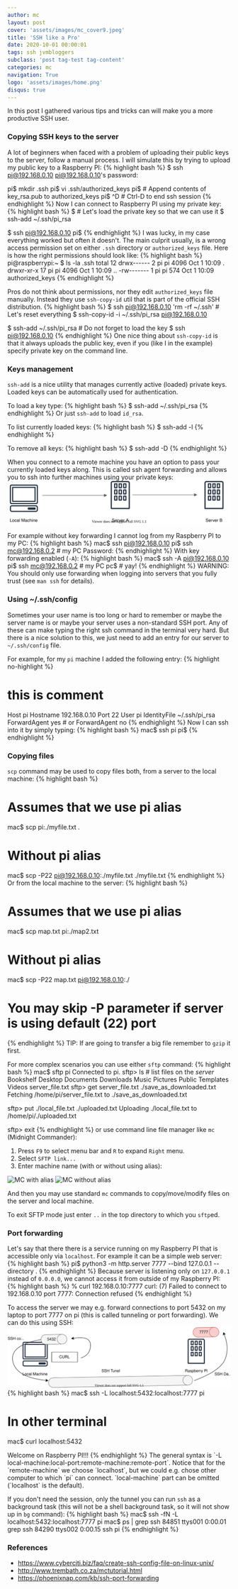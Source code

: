```yaml
---
author: mc
layout: post
cover: 'assets/images/mc_cover9.jpeg'
title: 'SSH like a Pro'
date: 2020-10-01 00:00:01
tags: ssh jvmbloggers
subclass: 'post tag-test tag-content'
categories: mc
navigation: True
logo: 'assets/images/home.png'
disqus: true
---
```


In this post I gathered various tips and tricks can
will make you a more productive SSH user.

### Copying SSH keys to the server

A lot of beginners when faced with a problem of uploading their
public keys to the server, follow a manual process.
I will simulate this by trying to upload my public key to a Raspberry PI:
{% highlight bash %}
$ ssh pi@192.168.0.10
pi@192.168.0.10's password:

pi$ mkdir .ssh
pi$ vi .ssh/authorized_keys
pi$ # Append contents of key_rsa.pub to authorized_keys
pi$ ^D # Ctrl-D to end ssh session
{% endhighlight %}
Now I can connect to Raspberry PI using my private key:
{% highlight bash %}
$ # Let's load the private key so that we can use it
$ ssh-add ~/.ssh/pi_rsa

$ ssh pi@192.168.0.10
pi$
{% endhighlight %}
I was lucky, in my case everything worked but often it doesn't.
The main culprit usually, is a wrong access permission set on either `.ssh` directory
or `authorized_keys` file. Here is how the right permissions should look like:
{% highlight bash %}
pi@raspberrypi:~ $ ls -la .ssh
total 12
drwx------  2 pi pi 4096 Oct  1 10:09 .
drwxr-xr-x 17 pi pi 4096 Oct  1 10:09 ..
-rw-------  1 pi pi  574 Oct  1 10:09 authorized_keys
{% endhighlight %}

Pros do not think about permissions, nor they edit `authorized_keys` file manually.
Instead they use `ssh-copy-id` util that is part of the official SSH distribution.
{% highlight bash %}
$ ssh pi@192.168.0.10 'rm -rf ~/.ssh' # Let's reset everything
$ ssh-copy-id -i ~/.ssh/pi_rsa pi@192.168.0.10

$ ssh-add ~/.ssh/pi_rsa # Do not forget to load the key
$ ssh pi@192.168.0.10
{% endhighlight %}
One nice thing about `ssh-copy-id` is that it always uploads the public key,
even if you (like I in the example) specify private key on the command line.

### Keys management

`ssh-add` is a nice utility that manages currently active (loaded) private keys.
Loaded keys can be automatically used for authentication.

To load a key type:
{% highlight bash %}
$ ssh-add ~/.ssh/pi_rsa
{% endhighlight %}
Or just `ssh-add` to load `id_rsa`.

To list currently loaded keys:
{% highlight bash %}
$ ssh-add -l
{% endhighlight %}

To remove all keys:
{% highlight bash %}
$ ssh-add -D
{% endhighlight %}

When you connect to a remote machine you have an option to pass your currently
loaded keys along. This is called ssh agent forwarding and 
allows you to ssh into further machines using your private keys:
![Nested SSH connections](assets/images/2020-10-01/ssh1.svg)

For example without key forwarding I cannot log from my Raspberry PI to my PC:
{% highlight bash %}
mac$ ssh pi@192.168.0.10
pi$ ssh mc@192.168.0.2 # my PC
Password:
{% endhighlight %}
With key forwarding enabled (`-A`):
{% highlight bash %}
mac$ ssh -A pi@192.168.0.10
pi$ ssh mc@192.168.0.2 # my PC
pc$ # yay!
{% endhighlight %}
WARNING: You should only use forwarding when logging into servers that
you fully trust (see `man ssh` for details).

### Using ~/.ssh/config

Sometimes your user name is too long or hard to remember or maybe the server name is
or maybe your server uses a non-standard SSH port. Any of these can make typing the right ssh command
in the terminal very hard. But there is a nice solution to this, we just need to add an entry for
our server to `~/.ssh/config` file.

For example, for my `pi` machine I added the following entry:
{% highlight no-highlight %}
# this is comment
Host pi
        Hostname 192.168.0.10
        Port 22
        User pi
        IdentityFile ~/.ssh/pi_rsa
        ForwardAgent yes
        # or ForwardAgent no
{% endhighlight %}
Now I can ssh into it by simply typing:
{% highlight bash %}
mac$ ssh pi
pi$ 
{% endhighlight %}

### Copying files

`scp` command may be used to copy files both, from a server to the local machine:
{% highlight bash %}
# Assumes that we use pi alias
mac$ scp pi:./myfile.txt . 
# Without pi alias 
mac$ scp -P22 pi@192.168.0.10:./myfile.txt ./myfile.txt
{% endhighlight %}
Or from the local machine to the server:
{% highlight bash %}
# Assumes that we use pi alias
mac$ scp map.txt pi:./map2.txt
# Without pi alias
mac$ scp -P22 map.txt pi@192.168.0.10:./
# You may skip -P parameter if server is using default (22) port
{% endhighlight %}
TIP: If are going to transfer a big file remember to `gzip` it first.

For more complex scenarios you can use either `sftp` command:
{% highlight bash %}
mac$ sftp pi
Connected to pi.
sftp> ls # list files on the *server*
Bookshelf   Desktop     Documents   Downloads   Music       Pictures    Public
Templates   Videos      server_file.txt
sftp> get server_file.txt ./save_as_downloaded.txt
Fetching /home/pi/server_file.txt to ./save_as_downloaded.txt

sftp> put ./local_file.txt ./uploaded.txt
Uploading ./local_file.txt to /home/pi/./uploaded.txt

sftp> exit
{% endhighlight %}
or use command line file manager like `mc` (Midnight Commander):

1. Press `F9` to select menu bar and `R` to expand `Right` menu.
2. Select `SFTP link...`
3. Enter machine name (with or without using alias):

![MC with alias](assets/images/2020-10-01/mc1.svg)
![MC without alias](assets/images/2020-10-01/mc2.svg)

And then you may use standard `mc` commands to copy/move/modify files
on the server and local machine.

To exit SFTP mode just enter `..` in the top directory to which you `sftp`ed.

### Port forwarding

Let's say that there there is a service running on my Raspberry PI that is accessible only
via `localhost`. For example it can be a simple web server:
{% highlight bash %}
pi$ python3 -m http.server 7777 --bind 127.0.0.1 --directory .
{% endhighlight %}
Because server is listening only on `127.0.0.1` instead of `0.0.0.0`, 
we cannot access it from outside of my Raspberry PI:
{% highlight bash %}
% curl 192.168.0.10:7777
curl: (7) Failed to connect to 192.168.0.10 port 7777: Connection refused
{% endhighlight %}

To access the server we may e.g. forward connections to port 5432 on my laptop
to port 7777 on pi (this is called tunneling or port forwarding).
We can do this using SSH:
![SSH Tunnel](assets/images/2020-10-01/tunnel1.svg)
{% highlight bash %}
mac$ ssh -L localhost:5432:localhost:7777 pi
# In other terminal
mac$ curl localhost:5432
<html>
	<head></head>
	<body>
		Welcome on Raspberry PI!!!
	</body>
</html>
{% endhighlight %}
The general syntax is `-L local-machine:local-port:remote-machine:remote-port`.
Notice that for the `remote-machine` we choose `localhost`, but we could e.g.
chose other computer to which `pi` can connect. 
`local-machine` part can be omitted (`localhost` is the default). 

If you don't need the session, only the tunnel you can run `ssh` as a background task
(this will not be a shell background task, so it will not show up in `bg` command):
{% highlight bash %}
mac$ ssh -fN -L localhost:5432:localhost:7777 pi
mac$ ps | grep ssh
84851 ttys001    0:00.01 grep ssh
84290 ttys002    0:00.15 ssh pi
{% endhighlight %}

### References

* https://www.cyberciti.biz/faq/create-ssh-config-file-on-linux-unix/
* http://www.trembath.co.za/mctutorial.html
* https://phoenixnap.com/kb/ssh-port-forwarding
